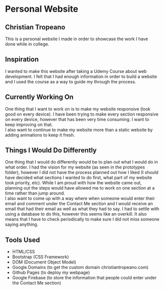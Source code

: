 # Personal Website

## Christian Tropeano

This is a personal website I made in order to showcase the work I have done while in college. 

## Inspiration

I wanted to make this website after taking a Udemy Course about web development. I felt that I had enough information in order to build a website and I used the course as a way to guide my through the process. 

## Currently Working On

One thing that I want to work on is to make my website responsive (look good on every device). I have been trying to make every section responsive on every device, however that has been very time consuming. I want to keep improving on that.  
I also want to continue to make my website more than a static website by adding animations to keep it fresh.

## Things I Would Do Differently

One thing that I would do differently would be to plan out what I would do in what order. I had the vision for my website (as seen in the prototypes folder), however I did not have the process planned out how I liked (I should have decided what sections I wanted to do first, what part of my website took priority, etc). While I am proud with how the website came out, planning out the steps would have allowed me to work on one section at a time rather than jump around.  
I also want to come up with a way where when someone would enter their email and comment under the Contact Me section and I would receive an email that had their email as well as what they had to say. I had to settle with using a database to do this, however this seems like an overkill. It also means that I have to check periodically to make sure I did not miss someone saying anything.


## Tools Used

- HTML/CSS
- Bootstrap (CSS Framework)
- DOM (Document Object Model)
- Google Domains (to get the custom domain christiantropeano.com)
- Github Pages (to deploy my webpage)
- Google Firebase (to store the information that people could enter under the Contact Me section)
